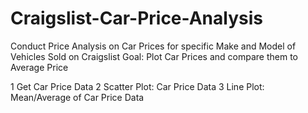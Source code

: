 # Craigslist-Car-Price-Analysis
Conduct Price Analysis on Car Prices for specific Make and Model of Vehicles Sold on Craigslist
Goal: Plot Car Prices and compare them to Average Price

1 Get Car Price Data
2 Scatter Plot: Car Price Data
3 Line Plot: Mean/Average of Car Price Data

